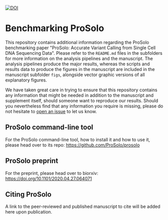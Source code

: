 
[![DOI](https://zenodo.org/badge/DOI/10.5281/zenodo.3769115.svg)](https://doi.org/10.5281/zenodo.3769115)

# Benchmarking ProSolo

This repository contains additional information regarding the ProSolo benchmarking paper "ProSolo: Accurate Variant Calling from Single Cell DNA Sequencing Data". 
Please refer to the `README.md` files in the subfolders for more information on the analysis pipelines and the manuscript.
The analysis pipelines produce the major results, whereas the scripts and results data to produce the figures in the manuscript are included in the manuscript subfolder `figs`, alongside vector graphic versions of all explanatory figures.

We have taken great care in trying to ensure that this repository contains any information that might be needed in addition to the manuscript and supplement itself, should someone want to reproduce our results.
Should you nevertheless find that any information you require is missing, please do not hesitate to [open an issue](https://github.com/ProSolo/benchmarking_prosolo/issues/new/choose) to let us know.

## ProSolo command-line tool

For the ProSolo command-line tool, how to install it and how to use it, please head over to its repo:
https://github.com/ProSolo/prosolo

## ProSolo preprint

For the preprint, please head over to biorxiv:
https://doi.org/10.1101/2020.04.27.064071

## Citing ProSolo

A link to the peer-reviewed and published manuscript to cite will be added here upon publication.

